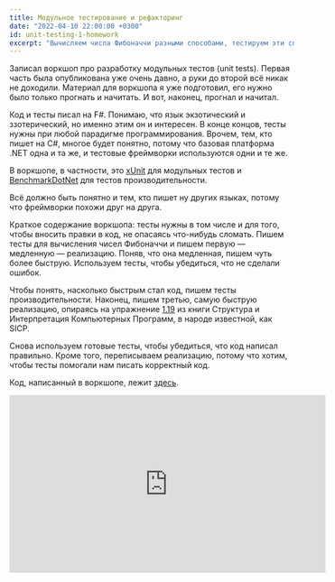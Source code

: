 ```yaml
---
title: Модульное тестирование и рефакторинг
date: "2022-04-10 22:00:00 +0300"
id: unit-testing-1-homework
excerpt: "Вычисляем числа Фибоначчи разными способами, тестируем эти способы и сравниваем их производительность."
---
```


Записал воркшоп про разработку модульных тестов (unit tests). Первая часть была опубликована уже очень давно, а руки до второй всё никак не доходили. Материал для воркшопа я уже подготовил, его нужно было только прогнать и начитать. И вот, наконец, прогнал и начитал.

Код и тесты писал на F#. Понимаю, что язык экзотический и ззотерический, но именно этим он и интересен. В конце концов, тесты нужны при любой парадигме программирования. Врочем, тем, кто пишет на C#, многое будет понятно, потому что базовая платформа .NET одна и та же, и тестовые фреймворки используются одни и те же.

В воркшопе, в частности, это [xUnit](https://xunit.net/) для модульных тестов и [BenchmarkDotNet](https://benchmarkdotnet.org/articles/overview.html) для тестов производительности.

Всё должно быть понятно и тем, кто пишет ну других языках, потому что фреймворки похожи друг на друга.

Краткое содержание воркшопа: тесты нужны в том числе и для того, чтобы вносить правки в код, не опасаясь что-нибудь сломать. Пишем тесты для вычисления чисел Фибоначчи и пишем первую — медленную — реализацию. Поняв, что она медленная, пишем чуть более быструю. Используем тесты, чтобы убедиться, что не сделали ошибок.

Чтобы понять, насколько быстрым стал код, пишем тесты производительности. Наконец, пишем третью, самую быструю реализацию, опираясь на упражнение [1.19](https://xiucheng.org/2019/01/01/sicp-1.html#exercise-119) из книги Структура и Интерпретация Компьютерных Программ, в народе известной, как SICP.

Снова используем готовые тесты, чтобы убедиться, что код написал правильно. Кроме того, переписываем реализацию, потому что хотим, чтобы тесты помогали нам писать корректный код.

Код, написанный в воркшопе, лежит [здесь](https://github.com/progmsk/tests/tree/main/lesson1/fsharp).

<div class="video">
    <iframe width="560" height="315" src="https://www.youtube.com/embed/KZWAufn68cc" title="YouTube video player" frameborder="0" allow="accelerometer; autoplay; clipboard-write; encrypted-media; gyroscope; picture-in-picture" allowfullscreen></iframe>
</div>
